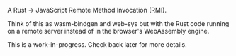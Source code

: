 A Rust → JavaScript Remote Method Invocation (RMI).

Think of this as wasm-bindgen and web-sys but with the Rust code running on a remote server instead of in the browser's WebAssembly engine.

This is a work-in-progress. Check back later for more details.
